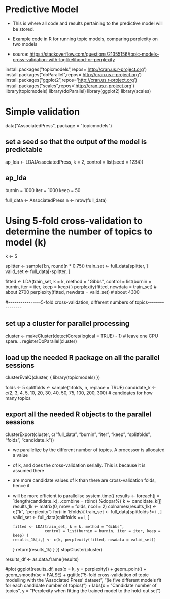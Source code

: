 # Predictive Model
- This is where all code and results pertaining to the predictive model will be stored.

- Example code in R for running topic models, comparing perplexity on two models
- source: https://stackoverflow.com/questions/21355156/topic-models-cross-validation-with-loglikelihood-or-perplexity


install.packages("topicmodels",repos='http://cran.us.r-project.org')
install.packages("doParallel",repos='http://cran.us.r-project.org')
install.packages("ggplot2",repos='http://cran.us.r-project.org')
install.packages("scales",repos='http://cran.us.r-project.org')
library(topicmodels)
library(doParallel)
library(ggplot2)
library(scales)

# Simple validation
data("AssociatedPress", package = "topicmodels")

## set a seed so that the output of the model is predictable
ap_lda <- LDA(AssociatedPress, k = 2, control = list(seed = 1234))
## ap_lda

burnin = 1000
iter = 1000
keep = 50

full_data  <- AssociatedPress
n <- nrow(full_data)
# Using 5-fold cross-validation to determine the number of topics to model (k) 
k <- 5

splitter <- sample(1:n, round(n * 0.75))
train_set <- full_data[splitter, ]
valid_set <- full_data[-splitter, ]

fitted <- LDA(train_set, k = k, method = "Gibbs",
                          control = list(burnin = burnin, iter = iter, keep = keep) )
perplexity(fitted, newdata = train_set) # about 2700
perplexity(fitted, newdata = valid_set) # about 4300

#----------------5-fold cross-validation, different numbers of topics----------------
## set up a cluster for parallel processing
cluster <- makeCluster(detectCores(logical = TRUE) - 1) # leave one CPU spare...
registerDoParallel(cluster) 

## load up the needed R package on all the parallel sessions
clusterEvalQ(cluster, {
   library(topicmodels)
})

folds <- 5
splitfolds <- sample(1:folds, n, replace = TRUE)
candidate_k <- c(2, 3, 4, 5, 10, 20, 30, 40, 50, 75, 100, 200, 300) # candidates for how many topics

## export all the needed R objects to the parallel sessions
clusterExport(cluster, c(“full_data”, “burnin”, “iter”, “keep”, “splitfolds”, “folds”, “candidate_k”))

- we parallelize by the different number of topics.  A processor is allocated a value
- of k, and does the cross-validation serially.  This is because it is assumed there
- are more candidate values of k than there are cross-validation folds, hence it
- will be more efficient to parallelise
system.time({
results <- foreach(j = 1:length(candidate_k), .combine = rbind) %dopar%{
   k <- candidate_k[j]
   results_1k <- matrix(0, nrow = folds, ncol = 2)
   colnames(results_1k) <- c(“k”, “perplexity”)
   for(i in 1:folds){
      train_set <- full_data[splitfolds != i , ]
      valid_set <- full_data[splitfolds == i, ]

      fitted <- LDA(train_set, k = k, method = “Gibbs”,
                    control = list(burnin = burnin, iter = iter, keep = keep) )
      results_1k[i,] <- c(k, perplexity(fitted, newdata = valid_set))
   }
   return(results_1k)
}
})
stopCluster(cluster)

results_df <- as.data.frame(results)

#plot
ggplot(results_df, aes(x = k, y = perplexity)) +
   geom_point() +
   geom_smooth(se = FALSE) +
   ggtitle(“5-fold cross-validation of topic modelling with the 'Associated Press' dataset”,
           “(ie five different models fit for each candidate number of topics)”) +
   labs(x = “Candidate number of topics”, y = "Perplexity when fitting the trained model to the hold-out set")
